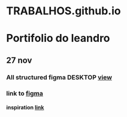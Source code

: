 # TRABALHOS.github.io
# Portifolio do leandro
## 27 nov 
### All structured figma DESKTOP [view](https://www.figma.com/proto/P4doErCKNSZc1hiQBG4tZW/Leandro?type=design&node-id=24-2&t=vnbFFHnEfjOfWFwz-0&scaling=min-zoom&page-id=0%3A1&starting-point-node-id=24%3A2&hide-ui=1)
### link to [figma](https://www.figma.com/file/P4doErCKNSZc1hiQBG4tZW/Leandro?type=design&node-id=27-1977&mode=design&t=vnbFFHnEfjOfWFwz-0)
#### inspiration [link](https://youtu.be/h5I8LB4N5UA?si=z6S-6zdQee1H362N)
